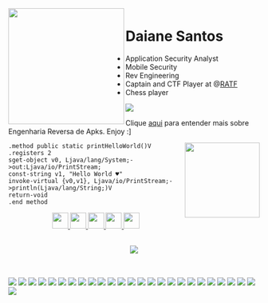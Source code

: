 <img align="left" height="232" src="https://cdn-images-1.medium.com/max/800/1*2InDtK_OAGE5cKCipcS0Cw@2x.jpeg"/>

# Daiane Santos 

* Application Security Analyst 
* Mobile Security 
* Rev Engineering 
* Captain and CTF Player at @[RATF](https://twitter.com/RATF_CTFTEAM)
* Chess player  

![](https://komarev.com/ghpvc/?username=wh0isdxk&color=ee959e)

Clique [aqui](https://wh0isdxk.github.io/) para entender mais sobre Engenharia Reversa de Apks. Enjoy :] 

<img align="right" height="150" src="https://media.giphy.com/media/SwgDtzpB3XVVowp19v/giphy.gif"/>

    .method public static printHelloWorld()V
    .registers 2
    sget-object v0, Ljava/lang/System;->out:Ljava/io/PrintStream;
    const-string v1, "Hello World ♥"
    invoke-virtual {v0,v1}, Ljava/io/PrintStream;->println(Ljava/lang/String;)V
    return-void
    .end method

<p align="center">  
    <a href="https://www.linkedin.com/in/daianemsantos/"><img src="https://cdn1.iconfinder.com/data/icons/social-media-rounded-corners/512/Rounded_Linkedin2_svg-256.png" width="32" height="32" />
    </a>
    <a href="https://medium.com/@daiane.santos"><img src="https://cdn1.iconfinder.com/data/icons/social-media-rounded-corners/512/Rounded_Medium3_svg-256.png" width="32" height="32" />
    </a>
    <a href="https://twitter.com/wh0isdxk"><img src="https://cdn1.iconfinder.com/data/icons/social-media-rounded-corners/512/Rounded_Twitter5_svg-256.png" width="32" height="32" />
    </a>
 <a href="https://www.instagram.com/daianesantos.jpg/"><img src="https://cdn1.iconfinder.com/data/icons/social-media-rounded-corners/512/Rounded_Instagram_svg-256.png" width="32" height="32" />
    </a>
     </a>
 <a href="https://keybase.io/daiane"><img src="https://external-content.duckduckgo.com/iu/?u=https%3A%2F%2Fseekicon.com%2Ffree-icon-download%2Fkeybase-icon_2.png&f=1&nofb=1" width="32" height="32" />
    </a>
<br />
<br />
    
<p align="center">
<a href="https://www.buymeacoffee.com/wh0isdxk"><img src="https://img.buymeacoffee.com/button-api/?text=Buy me a coffee&emoji=&slug=wh0isdxk&button_colour=FF5F5F&font_colour=ffffff&font_family=Poppins&outline_colour=000000&coffee_colour=FFDD00"></a>

<br /> 
<br />
<br />

![](https://img.shields.io/badge/Vault-000000?style=for-the-badge&logo=vault&logoColor=white)
![](https://img.shields.io/badge/Terraform-623CE4?style=for-the-badge&logo=terraform&logoColor=white)
![](https://img.shields.io/badge/Ansible-EE0000?style=for-the-badge&logo=ansible&logoColor=white)
![](https://img.shields.io/badge/Android-3DDC84?style=for-the-badge&logo=android&logoColor=white)
![](https://img.shields.io/badge/iOS-000000?style=for-the-badge&logo=ios&logoColor=white)
![](https://img.shields.io/badge/Arch_Linux-1793D1?style=for-the-badge&logo=arch-linux&logoColor=white)
![](https://img.shields.io/badge/OWASP-000000?style=for-the-badge&logo=owasp&logoColor=white)
![](https://img.shields.io/badge/Datadog-632CA6?style=for-the-badge&logo=datadog&logoColor=white)
![](https://img.shields.io/badge/Kibana-005571?style=for-the-badge&logo=kibana&logoColor=white)
![](https://img.shields.io/badge/SonarQube-4E9BCD?style=for-the-badge&logo=sonarqube&logoColor=white)
![](https://img.shields.io/badge/SonarCloud-F3702A?style=for-the-badge&logo=sonarcloud&logoColor=white)
![](https://img.shields.io/badge/Amazon_AWS-232F3E?style=for-the-badge&logo=amazon-aws&logoColor=white)
![](https://img.shields.io/badge/TeamCity-000000?style=for-the-badge&logo=teamcity&logoColor=white)
![](https://img.shields.io/badge/Bitwarden-175DDC?style=for-the-badge&logo=bitwarden&logoColor=white)
![](https://img.shields.io/badge/Linux-FCC624?style=for-the-badge&logo=linux&logoColor=black)
![](https://img.shields.io/badge/Microsoft-666666?style=for-the-badge&logo=microsoft&logoColor=white)
![](https://img.shields.io/badge/Unity-100000?style=for-the-badge&logo=unity&logoColor=white)
![](https://img.shields.io/badge/Arduino_IDE-00979D?style=for-the-badge&logo=arduino&logoColor=white)
![](https://img.shields.io/badge/RASPBERRY%20PI-C51A4A.svg?&style=for-the-badge&logo=raspberry%20pi&logoColor=white)
![](https://img.shields.io/badge/Git-F05032?style=for-the-badge&logo=git&logoColor=white)
![](https://img.shields.io/badge/GitHub-181717?style=for-the-badge&logo=github&logoColor=white)
![](https://img.shields.io/badge/Go-00ADD8?style=for-the-badge&logo=go&logoColor=white)
![](https://img.shields.io/badge/Python-14354C?style=for-the-badge&logo=python&logoColor=white)
![](https://img.shields.io/badge/C-00599C?style=for-the-badge&logo=c&logoColor=white)
![](https://img.shields.io/badge/HackerOne-494649?style=for-the-badge&logo=hackerone&logoColor=white)
![](https://img.shields.io/badge/dogecoin-C2A633?style=for-the-badge&logo=dogecoin&logoColor=white)
